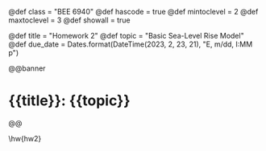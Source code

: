 @def class = "BEE 6940"
@def hascode = true
@def mintoclevel = 2
@def maxtoclevel = 3
@def showall = true

@def title = "Homework 2"
@def topic = "Basic Sea-Level Rise Model"
@def due_date = Dates.format(DateTime(2023, 2, 23, 21), "E, m/dd, I:MM p")

@@banner
# {{title}}: {{topic}}
@@

\hw{hw2}

